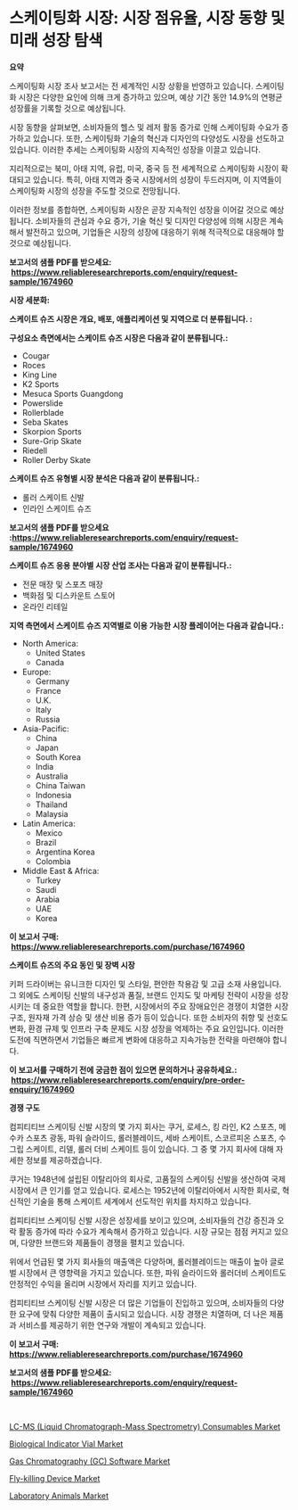 <p><h1>스케이팅화 시장: 시장 점유율, 시장 동향 및 미래 성장 탐색</h1></p><p><strong>요약</strong></p>
<p><p>스케이팅화 시장 조사 보고서는 전 세계적인 시장 상황을 반영하고 있습니다. 스케이팅화 시장은 다양한 요인에 의해 크게 증가하고 있으며, 예상 기간 동안 14.9%의 연평균 성장률을 기록할 것으로 예상됩니다.</p><p>시장 동향을 살펴보면, 소비자들의 헬스 및 레저 활동 증가로 인해 스케이팅화 수요가 증가하고 있습니다. 또한, 스케이팅화 기술의 혁신과 디자인의 다양성도 시장을 선도하고 있습니다. 이러한 추세는 스케이팅화 시장의 지속적인 성장을 이끌고 있습니다.</p><p>지리적으로는 북미, 아태 지역, 유럽, 미국, 중국 등 전 세계적으로 스케이팅화 시장이 확대되고 있습니다. 특히, 아태 지역과 중국 시장에서의 성장이 두드러지며, 이 지역들이 스케이팅화 시장의 성장을 주도할 것으로 전망됩니다.</p><p>이러한 정보를 종합하면, 스케이팅화 시장은 곧장 지속적인 성장을 이어갈 것으로 예상됩니다. 소비자들의 관심과 수요 증가, 기술 혁신 및 디자인 다양성에 의해 시장은 계속해서 발전하고 있으며, 기업들은 시장의 성장에 대응하기 위해 적극적으로 대응해야 할 것으로 예상됩니다.</p></p>
<p><strong>보고서의 샘플 PDF를 받으세요: &nbsp;<a href="https://www.reliableresearchreports.com/enquiry/request-sample/1674960">https://www.reliableresearchreports.com/enquiry/request-sample/1674960</a></strong></p>
<p><strong>시장 세분화:</strong></p>
<p><strong> 스케이트 슈즈 시장은 개요, 배포, 애플리케이션 및 지역으로 더 분류됩니다. :</strong></p>
<p><strong>구성요소 측면에서는 스케이트 슈즈 시장은 다음과 같이 분류됩니다.:</strong></p>
<p><ul><li>Cougar</li><li>Roces</li><li>King Line</li><li>K2 Sports</li><li>Mesuca Sports Guangdong</li><li>Powerslide</li><li>Rollerblade</li><li>Seba Skates</li><li>Skorpion Sports</li><li>Sure-Grip Skate</li><li>Riedell</li><li>Roller Derby Skate</li></ul></p>
<p><strong> 스케이트 슈즈 유형별 시장 분석은 다음과 같이 분류됩니다.:</strong></p>
<p><ul><li>롤러 스케이트 신발</li><li>인라인 스케이트 슈즈</li></ul></p>
<p><strong>보고서의 샘플 PDF를 받으세요 :<a href="https://www.reliableresearchreports.com/enquiry/request-sample/1674960">https://www.reliableresearchreports.com/enquiry/request-sample/1674960</a></strong></p>
<p><strong> 스케이트 슈즈 응용 분야별 시장 산업 조사는 다음과 같이 분류됩니다.:</strong></p>
<p><ul><li>전문 매장 및 스포츠 매장</li><li>백화점 및 디스카운트 스토어</li><li>온라인 리테일</li></ul></p>
<p><strong>지역 측면에서 스케이트 슈즈 지역별로 이용 가능한 시장 플레이어는 다음과 같습니다.:</strong></p>
<p><ul>
    <li>
        North America:
        <ul>
            <li>United States</li>
            <li>Canada</li>
        </ul>
    </li>
    <li>
        Europe:
        <ul>
            <li>Germany</li>
            <li>France</li>
            <li>U.K.</li>
            <li>Italy</li>
            <li>Russia</li>
        </ul>
    </li>
    <li>
        Asia-Pacific:
        <ul>
            <li>China</li>
            <li>Japan</li>
            <li>South Korea</li>
            <li>India</li>
            <li>Australia</li>
            <li>China Taiwan</li>
            <li>Indonesia</li>
            <li>Thailand</li>
            <li>Malaysia</li>
        </ul>
    </li>
    <li>
        Latin America:
        <ul>
            <li>Mexico</li>
            <li>Brazil</li>
            <li>Argentina Korea</li>
            <li>Colombia</li>
        </ul>
    </li>
    <li>
        Middle East & Africa:
        <ul>
            <li>Turkey</li>
            <li>Saudi</li>
            <li>Arabia</li>
            <li>UAE</li>
            <li>Korea</li>
        </ul>
    </li>
    </ul></p>
<p><strong>이 보고서 구매: &nbsp;<a href="https://www.reliableresearchreports.com/purchase/1674960">https://www.reliableresearchreports.com/purchase/1674960</a></strong></p>
<p><strong>스케이트 슈즈의 주요 동인 및 장벽 시장</strong></p>
<p><p>키퍼 드라이버는 유니크한 디자인 및 스타일, 편안한 착용감 및 고급 소재 사용입니다. 그 외에도 스케이팅 신발의 내구성과 품질, 브랜드 인지도 및 마케팅 전략이 시장을 성장시키는 데 중요한 역할을 합니다. 한편, 시장에서의 주요 장애요인은 경쟁이 치열한 시장 구조, 원자재 가격 상승 및 생산 비용 증가 등이 있습니다. 또한 소비자의 취향 및 선호도 변화, 환경 규제 및 인프라 구축 문제도 시장 성장을 억제하는 주요 요인입니다. 이러한 도전에 직면하면서 기업들은 빠르게 변화에 대응하고 지속가능한 전략을 마련해야 합니다.</p></p>
<p><strong>이 보고서를 구매하기 전에 궁금한 점이 있으면 문의하거나 공유하세요.: &nbsp;<a href="https://www.reliableresearchreports.com/enquiry/pre-order-enquiry/1674960">https://www.reliableresearchreports.com/enquiry/pre-order-enquiry/1674960</a></strong></p>
<p><strong>경쟁 구도</strong></p>
<p><p>컴피티티브 스케이팅 신발 시장의 몇 가지 회사는 쿠거, 로세스, 킹 라인, K2 스포츠, 메수카 스포츠 광동, 파워 슬라이드, 롤러블레이드, 세바 스케이트, 스코르피온 스포츠, 수 그립 스케이트, 리델, 롤러 더비 스케이트 등이 있습니다. 그 중 몇 가지 회사에 대해 자세한 정보를 제공하겠습니다.</p><p>쿠거는 1948년에 설립된 이탈리아의 회사로, 고품질의 스케이팅 신발을 생산하여 국제 시장에서 큰 인기를 얻고 있습니다. 로세스는 1952년에 이탈리아에서 시작한 회사로, 혁신적인 기술을 통해 스케이트 세계에서 선도적인 위치를 차지하고 있습니다.</p><p>컴피티티브 스케이팅 신발 시장은 성장세를 보이고 있으며, 소비자들의 건강 증진과 오락 활동 증가에 따라 수요가 계속해서 증가하고 있습니다. 시장 규모는 점점 커지고 있으며, 다양한 브랜드와 제품들이 경쟁을 펼치고 있습니다.</p><p>위에서 언급된 몇 가지 회사들의 매출액은 다양하며, 롤러블레이드는 매출이 높아 글로벌 시장에서 큰 영향력을 가지고 있습니다. 또한, 파워 슬라이드와 롤러더비 스케이트도 안정적인 수익을 올리며 시장에서 자리를 지키고 있습니다.</p><p>컴피티티브 스케이팅 신발 시장은 더 많은 기업들이 진입하고 있으며, 소비자들의 다양한 요구에 맞춰 다양한 제품이 출시되고 있습니다. 시장 경쟁은 치열하며, 더 나은 제품과 서비스를 제공하기 위한 연구와 개발이 계속되고 있습니다.</p></p>
<p><strong>이 보고서 구매: &nbsp; <a href="https://www.reliableresearchreports.com/purchase/1674960">https://www.reliableresearchreports.com/purchase/1674960</a></strong></p>
<p><strong>보고서의 샘플 PDF를 받으세요: &nbsp;<a href="https://www.reliableresearchreports.com/enquiry/request-sample/1674960">https://www.reliableresearchreports.com/enquiry/request-sample/1674960</a></strong><strong></strong></p>
<p>&nbsp;</p>
<p><p><a href="https://crocus-run-b5a.notion.site/LC-MS-Liquid-Chromatograph-Mass-Spectrometry-Consumables-Market-Provides-Detailed-Segmentation-of--f3a261c1789746e39d7be5d1bbc5f0d3">LC-MS (Liquid Chromatograph-Mass Spectrometry) Consumables Market</a></p><p><a href="https://github.com/nancykennedykellievqfqt2/Market-Research-Report-List-1/blob/main/biological-indicator-vial-market.md">Biological Indicator Vial Market</a></p><p><a href="https://gratis-rainforest-2ca.notion.site/Gas-Chromatography-GC-Software-Market-Furnish-Information-about-Market-Size-Market-Share-Market--3376a177f0324212a45bfd62112e7f9c">Gas Chromatography (GC) Software Market</a></p><p><a href="https://view.publitas.com/reportprime-1/fly-killing-device-market-research-report-unlocks-analysis-on-the-market-financial-status-market-size-and-market-revenue-upto-2031/">Fly-killing Device Market</a></p><p><a href="https://github.com/NorbertYates/Market-Research-Report-List-3/blob/main/laboratory-animals-market.md">Laboratory Animals Market</a></p></p>